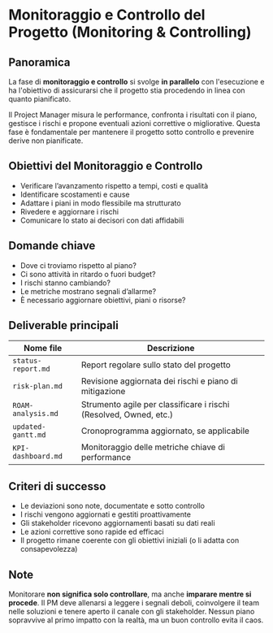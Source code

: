 # Monitoraggio e Controllo del Progetto (Monitoring & Controlling)

## Panoramica

La fase di **monitoraggio e controllo** si svolge **in parallelo** con l'esecuzione e ha l'obiettivo di assicurarsi che il progetto stia procedendo in linea con quanto pianificato.

Il Project Manager misura le performance, confronta i risultati con il piano, gestisce i rischi e propone eventuali azioni correttive o migliorative. Questa fase è fondamentale per mantenere il progetto sotto controllo e prevenire derive non pianificate.

## Obiettivi del Monitoraggio e Controllo

- Verificare l’avanzamento rispetto a tempi, costi e qualità
- Identificare scostamenti e cause
- Adattare i piani in modo flessibile ma strutturato
- Rivedere e aggiornare i rischi
- Comunicare lo stato ai decisori con dati affidabili

## Domande chiave

- Dove ci troviamo rispetto al piano?
- Ci sono attività in ritardo o fuori budget?
- I rischi stanno cambiando?
- Le metriche mostrano segnali d’allarme?
- È necessario aggiornare obiettivi, piani o risorse?

## Deliverable principali

| Nome file               | Descrizione                                                       |
|-------------------------|-------------------------------------------------------------------|
| `status-report.md`      | Report regolare sullo stato del progetto                         |
| `risk-plan.md`          | Revisione aggiornata dei rischi e piano di mitigazione           |
| `ROAM-analysis.md`      | Strumento agile per classificare i rischi (Resolved, Owned, etc.)|
| `updated-gantt.md`      | Cronoprogramma aggiornato, se applicabile                        |
| `KPI-dashboard.md`      | Monitoraggio delle metriche chiave di performance                |

## Criteri di successo

- Le deviazioni sono note, documentate e sotto controllo
- I rischi vengono aggiornati e gestiti proattivamente
- Gli stakeholder ricevono aggiornamenti basati su dati reali
- Le azioni correttive sono rapide ed efficaci
- Il progetto rimane coerente con gli obiettivi iniziali (o li adatta con consapevolezza)

## Note

Monitorare **non significa solo controllare**, ma anche **imparare mentre si procede**. Il PM deve allenarsi a leggere i segnali deboli, coinvolgere il team nelle soluzioni e tenere aperto il canale con gli stakeholder. Nessun piano sopravvive al primo impatto con la realtà, ma un buon controllo evita il caos.